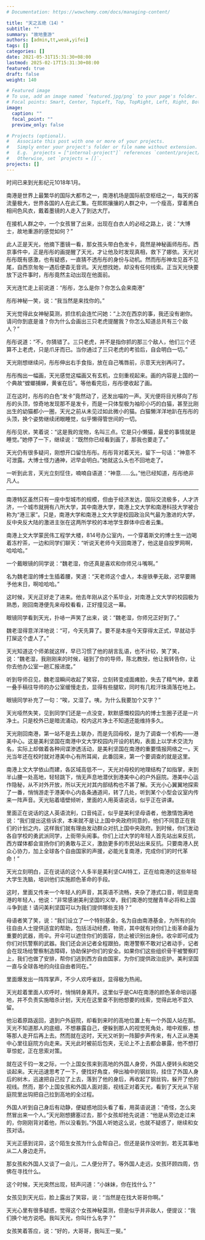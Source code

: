 ```yaml
---
# Documentation: https://wowchemy.com/docs/managing-content/

title: "天之五绝（14）"
subtitle: ""
summary: "故地重游"
authors: [admin,tt,weak,yifei]
tags: []
categories: []
date: 2021-05-31T15:31:30+08:00
lastmod: 2025-02-17T15:31:30+08:00
featured: true
draft: false
weight: 140

# Featured image
# To use, add an image named `featured.jpg/png` to your page's folder.
# Focal points: Smart, Center, TopLeft, Top, TopRight, Left, Right, BottomLeft, Bottom, BottomRight.
image:
  caption: ""
  focal_point: ""
  preview_only: false

# Projects (optional).
#   Associate this post with one or more of your projects.
#   Simply enter your project's folder or file name without extension.
#   E.g. `projects = ["internal-project"]` references `content/project/deep-learning/index.md`.
#   Otherwise, set `projects = []`.
projects: []
---
```


时间已来到光影纪元1018年1月。

南港是世界上最繁华的国际大都市之一，南港机场是国际航空枢纽之一，每天的客流量极大，世界各国的人在此汇集。在熙熙攘攘的人群之中，一个瘦高，穿着黑白相间色风衣，戴着墨镜的人走入了到达大厅。

在接机人群之中，一个女孩冒了出来，出现在白衣人的必经之路上，说：“大博士，故地重游的感觉如何？”

<!--more-->

此人正是天光，他摘下墨镜一看，那女孩头带白色发卡，竟然是神秘画师彤彤。西京事件中，正是彤彤的画提醒了天光，才让他及时发现真相，救下了娜依。天光对彤彤既有感激，也有疑惑，一直猜不透彤彤的身份与动机。然而彤彤神龙见首不见尾，自西京匆匆一遇后便杳无音讯。天光想找她，却没有任何线索。正当天光快要放下这件事时，彤彤竟然主动出现在他面前。

天光连忙走上前说道：“彤彤，怎么是你？你怎么会来南港”

彤彤神秘一笑，说：“我当然是来找你的。”

天光觉得此女神秘莫测，抓住机会连忙问她：“上次在西京的事，我还没有谢你。请问你到底是谁？你为什么会画出三只老虎提醒我？你怎么知道总共有三个敌人？”

彤彤说道：“不，你猜错了。三只老虎，并不是指你抓的那三个敌人，他们三个还算不上老虎，只是爪牙而已。当你通过了三只老虎的考验后，自会明白一切。”

天光刚想继续问，彤彤伸出右手食指，放在自己嘴唇前，示意天光别再问了。

彤彤掏出一幅画，天光感觉这幅画又有玄机，立刻重视起来。画的内容是上国的一个典故“螳螂捕蝉，黄雀在后”。等他看完后，彤彤便收起了画。

正在这时，彤彤的白色“发卡”竟然动了，还发出喵的一声。天光便将目光移向了彤彤的头顶，惊奇地发现那不是发卡，而是一只体型极为袖珍小巧的白猫，甚至比刚出生的幼猫都小一圈，天光之前从未见过如此微小的猫。白猫懒洋洋地趴在彤彤的头顶，换个姿势继续闭眼睡觉，似乎懒得管世间的一切。

彤彤见状，笑着说：“这是我的宠物，名叫三点。它是只小懒猫，最爱的事情就是睡觉。”她停了一下，继续说：“既然你已经看到画了，那我也要走了。”

天光仍有很多疑问，刚想开口留住彤彤。彤彤背对着天光，留下一句话：“神意不可泄露。大博士怪力通神，迟早会明白。”她就这么头也不回地走了。

一听到此言，天光立刻怔住，喃喃自语道：“神意......么。”他已经知道，彤彤绝非凡人。

------

南港特区虽然只有一座中型城市的规模，但由于经济发达，国际交流极多，人才济济，一个城市就拥有八所大学，其中南港大学，南港上文大学和南港科技大学被合称为“港三家”。只是，南港大学和南港上文大学是校园政治风气最为激进的大学，反中央反大陆的激进主张在这两所学校的本地学生群体中应者云集。

南港上文大学蒙民伟工程学大楼，814号办公室内，一个穿着斯文的博士生一边喝着冻柠茶，一边和同学们聊天：“听说天老师今天回南港了，他这是自投罗网啊，哈哈哈。”

一个戴眼镜的同学说：“魏老湿，你还真是喜欢和你师兄斗嘴啊。”

名为魏老湿的博士生插着腰，笑道：“天老师这个虚人，本座铁拳无敌，迟早要赐予他末日，啊哈哈哈。”

这时候，天光正好走了进来。他去年刚从这个系毕业，对南港上文大学的校园极为熟悉，刚回南港便先来母校看看，正好撞见这一幕。

眼镜同学看到天光，扑哧一声笑了出来，说：“魏老湿，你师兄正好到了。”

魏老湿得意洋洋地说：“可，今天先算了。要不是本座今天穿得太正式，早就动手打屎这个虚人了。”

天光知道这个师弟就这样，早已习惯了他的胡言乱语，也不计较，笑了笑，说：“魏老湿，我刚刚来的时候，碰到了你的导师，陈北教授，他让我转告你，让你去他办公室一趟汇报进度。”

听到导师召见，魏老湿瞬间收起了笑容，立刻转变成面瘫脸，失去了精气神，拿着一叠手稿往导师的办公室缓慢走去，显得有些腿软，同时有几粒汗珠滴落在地上。

眼镜同学补充了一句：“唉，又湿了。咦，为什么我要加个又字？”

天光哑然失笑，见到同学们还是一点没变，默默感慨校园内的博士生圈子还是一片净土。只是校外已是暗流涌动，校内这片净土不知道还能维持多久。

天光刚回南港，第一站不是去上联办，而是先回母校，是为了调查一个机构——港美中心。这是美利坚国在南港中文大学校园内开设的机构，表面上以学术交流为名，实际上却做着各种间谍渗透活动，是美利坚国在南港的重要情报网络之一。天光当年还在校时就对港美中心有所耳闻，此番回来，第一个要调查的就是这里。

南港上文大学依山而建，各区域高低不一，天光对母校的地理结构了如指掌，来到半山腰一处高地，轻轻跳下，悄无声息地潜伏到港美中心的户外庭院。港美中心运作隐秘，从不对外开放，所以天光对其内部结构也不甚了解。天光小心翼翼地探索了一番，悄悄游走于港美中心内各条通道间，转了几处，听到某个小型会议室内传来一阵声音。天光贴着墙壁倾听，里面的人用英语说话，似乎正在讲课。

里面正在说话的这人英语流利，口音纯正，似乎是美利坚母语者，他激情饱满地说：“我们提出这些诉求，本来就不是让上国中央政府同意的，他们不同意正在我们的计划之内，这样我们就有理由发动群众对抗上国中央政府。到时候，你们发动各自学校的勇武派同学，上街带头闹事。你们上过大学的年轻人首先站出来反抗，西方媒体都会宣扬你们的勇敢与正义，激励更多的市民站出来反抗。只要南港人民众心协力，加上全球各个自由国家的声援，必能光复南港，完成你们的时代革命！”

天光立刻明白，正在说话的这个人多半是美利坚CAI特工，正在给南港的这些年轻大学生洗脑，培训他们实施颜色革命的手段。

这时，里面又传来一个年轻人的声音，其英语不流畅，夹杂了港式口音，明显是南港的年轻人，他说：“非常感谢美利坚国的义举，我们南港的觉醒青年必将和上国斗争到底！请问美利坚国可以为我们提供哪些支持？”

母语者笑了笑，说：“我们设立了一个特别基金，名为自由南港基金，为所有的向往自由人士提供适宜的帮助，包括活动经费，物资，其中就有对你们上街革命最为重要的武器，雨伞。开伞可以遮住你们的面容，防止被识别出身份。收伞即可成为你们对抗警察的武器。我们还会派记者全程跟拍，南港警察不敢对记者动手，记者会在现场给警察制造障碍，协助保护你们的安全。如果你们这些组织骨干被警察盯上，我们也做了安排，帮你们逃到西方自由国家，为你们提供政治庇护。美利坚国一直与全球各地的向往自由者同在。”

里面爆发出一阵阵掌声，不少人欢呼雀跃，显得极为热闹。

天光趁着里面人欢呼时，悄悄转身离开。这里似乎是CAI在南港的颜色革命培训基地，并不负责实施暗杀计划，天光在这里查不到他想要的线索，觉得此地不宜久留。

他沿着原路返回，退到户外庭院，却看到来时的高地位置上有一个外国人站在那。天光不知道那人的底细，不想暴露自己，便躲到那人的视觉死角处，暗中观察，想等那人走开后再上去。然而就在这时，天光又听到一阵脚步声传来，有人正从港美中心里往庭院方向走来。天光此时被前后包夹，无论上不上去都会暴露，他不想打草惊蛇，正在思索对策。

就在这千钧一发之际，一个上国女孩来到高地的外国人身旁，外国人便转头和她交谈起来。天光迅速思考了一下，便找好角度，伸出袖中的钢丝钩，挂住了外国人身后的树木，迅速把自己拉了上去，落到了他的身后，再收起了钢丝钩，躲开了他的视线。然而，那个上国女孩和外国人面对面，视线正对着天光，看到了天光从下层庭院里出钩把自己拉到高地的全过程。

外国人听到自己身后有动静，便疑惑地回头看了看，用英语说道：“奇怪，怎么突然冒出来一个人。”天光刚想搪塞过去，那个女孩却抢先说道：“他是从旁边走过来的，你刚刚背对着他，所以没看到。”外国人听她这么说，也就不疑惑了，继续和女孩对话。

天光正感到诧异，这个陌生女孩为什么会帮自己，但还是装作没听到，若无其事地从二人身边走开。

那女孩和外国人又谈了一会儿，二人便分开了。等外国人走远，女孩环顾四周，仿佛在寻找什么。

这个时候，天光突然出现，轻声问道：“小妹妹，你在找什么？”

女孩见到天光后，脸上露出了笑容，说：“当然是在找大哥哥你啊。”

天光心里有很多疑惑，觉得这个女孩神秘莫测，但是似乎并非敌人，便提议：“我们换个地方说吧。我叫天光，你叫什么名字？”

女孩笑着答应，说：“好的，大哥哥，我叫王一斐。”
